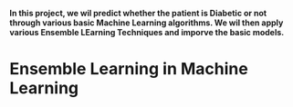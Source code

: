 **In this project, we wil predict whether the patient is Diabetic or not through various basic Machine Learning algorithms. We wil then apply various Ensemble LEarning Techniques and imporve the basic models.**

# Ensemble Learning in Machine Learning
